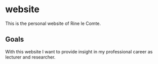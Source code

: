 # website
This is the personal website of Rine le Comte.

## Goals
With this website I want to provide insight in my professional career as lecturer and researcher.

